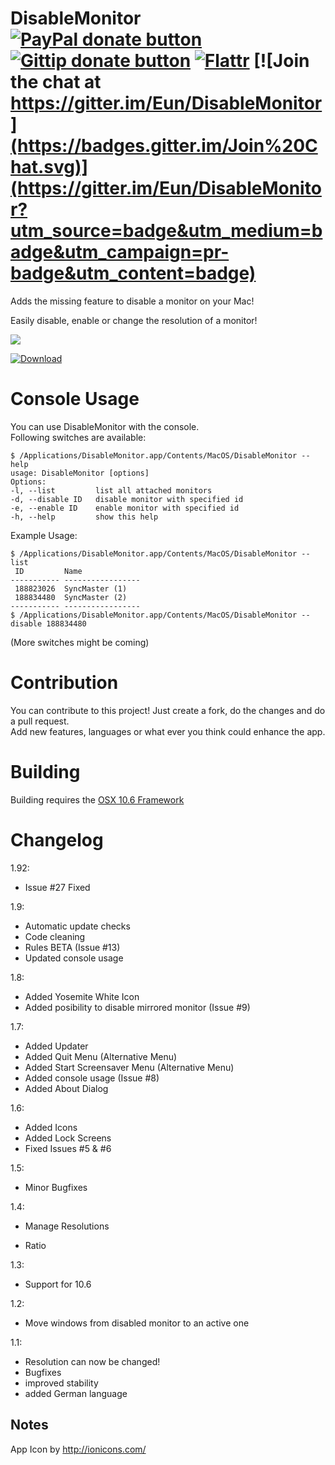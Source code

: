 DisableMonitor [![PayPal donate button](https://www.paypalobjects.com/en_US/i/btn/btn_donate_SM.gif)](https://www.paypal.com/cgi-bin/webscr?cmd=_donations&business=eun%40su%2eam&lc=US&item_name=DisableMonitor%20Donation&no_note=0&currency_code=USD&bn=PP%2dDonationsBF%3abtn_donate_SM%2egif%3aNonHostedGuest "Donate with PayPal") [![Gittip donate button](https://img.shields.io/gratipay/Eun.svg)](https://gratipay.com/Eun/ "Donate weekly to this project using Gittip") [![Flattr](https://api.flattr.com/button/flattr-badge-large.png)](https://flattr.com/submit/auto?user_id=Eun&url=https%3A%2F%2Fgithub.com%2FEun%2FDisableMonitor "Flattr this") [![Join the chat at https://gitter.im/Eun/DisableMonitor](https://badges.gitter.im/Join%20Chat.svg)](https://gitter.im/Eun/DisableMonitor?utm_source=badge&utm_medium=badge&utm_campaign=pr-badge&utm_content=badge)
==============
Adds the missing feature to disable a monitor on your Mac!

Easily disable, enable or change the resolution of a monitor! 


![](https://raw.githubusercontent.com/Eun/DisableMonitor/res/screenshot1.png)

[![Download](https://raw.githubusercontent.com/Eun/DisableMonitor/res/download.png)](https://github.com/Eun/DisableMonitor/releases/)

Console Usage
============
You can use DisableMonitor with the console.  
Following switches are available:
```
$ /Applications/DisableMonitor.app/Contents/MacOS/DisableMonitor --help
usage: DisableMonitor [options]
Options:
-l, --list         list all attached monitors
-d, --disable ID   disable monitor with specified id
-e, --enable ID    enable monitor with specified id
-h, --help         show this help
```

Example Usage:
```
$ /Applications/DisableMonitor.app/Contents/MacOS/DisableMonitor --list
 ID         Name
----------- -----------------
 188823026  SyncMaster (1)
 188834480  SyncMaster (2)
----------- -----------------
$ /Applications/DisableMonitor.app/Contents/MacOS/DisableMonitor --disable 188834480
```

(More switches might be coming)


Contribution
============

You can contribute to this project! Just create a fork, do the changes and do a pull request.  
Add new features, languages or what ever you think could enhance the app.

Building
========

Building requires the [OSX 10.6 Framework](https://github.com/Eun/Mac_OSX_SDKs)

Changelog
=========

1.92:
* Issue #27 Fixed

1.9:
* Automatic update checks
* Code cleaning
* Rules BETA (Issue #13)
* Updated console usage

1.8:
* Added Yosemite White Icon
* Added posibility to disable mirrored monitor (Issue #9)

1.7:
* Added Updater
* Added Quit Menu (Alternative Menu)
* Added Start Screensaver Menu (Alternative Menu)
* Added console usage (Issue #8)
* Added About Dialog

1.6:
* Added Icons
* Added Lock Screens
* Fixed Issues #5 & #6

1.5:
* Minor Bugfixes

1.4:
* Manage Resolutions
+ Ratio

1.3:
* Support for 10.6

1.2:
* Move windows from disabled monitor to an active one

1.1: 
* Resolution can now be changed!
* Bugfixes
* improved stability
* added German language

Notes
-----
App Icon by http://ionicons.com/